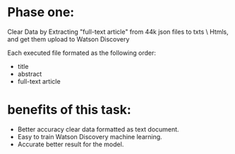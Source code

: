 
# Phase one: 

Clear Data by Extracting "full-text article" from 44k json files to txts \ Htmls, and get them upload to Watson Discovery 

Each executed file formated as the following order:
- title
- abstract
- full-text article

# benefits of this task:

- Better accuracy clear data formatted as text document.  
- Easy to train Watson Discovery machine learning. 
- Accurate better result for the model. 
